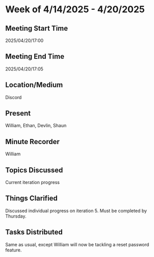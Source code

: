 # Week of 4/14/2025 - 4/20/2025

## Meeting Start Time

2025/04/20/17:00

## Meeting End Time

2025/04/20/17:05

## Location/Medium

Discord

## Present

William, Ethan, Devlin, Shaun

## Minute Recorder

William

## Topics Discussed

Current iteration progress

## Things Clarified

Discussed individual progress on iteration 5. Must be completed by Thursday.

## Tasks Distributed

Same as usual, except William will now be tackling a reset password feature.

